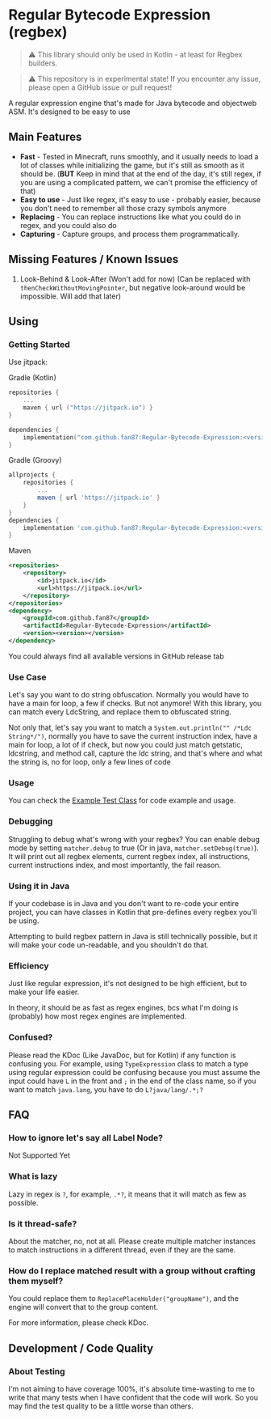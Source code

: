 # Regular Bytecode Expression (regbex)

> ⚠️ This library should only be used in Kotlin - at least for Regbex builders.

> ⚠️ This repository is in experimental state! If you encounter any issue, please open a GitHub issue or pull request!

A regular expression engine that's made for Java bytecode and objectweb ASM. It's designed to be easy to use


## Main Features

- **Fast** - Tested in Minecraft, runs smoothly, and it usually needs to load a lot of classes while initializing the game,
but it's still as smooth as it should be. (**BUT** Keep in mind that at the end of the day, it's still regex, if you are using
a complicated pattern, we can't promise the efficiency of that)
- **Easy to use** - Just like regex, it's easy to use - probably easier, because you don't need to remember all those
crazy symbols anymore
- **Replacing** - You can replace instructions like what you could do in regex, and you could also do
- **Capturing** - Capture groups, and process them programmatically.

## Missing Features / Known Issues
1. Look-Behind & Look-After (Won't add for now) (Can be replaced with `thenCheckWithoutMovingPointer`, but 
negative look-around would be impossible. Will add that later)


## Using
### Getting Started
Use jitpack:

Gradle (Kotlin)
```kotlin
repositories {
    ...
    maven { url ("https://jitpack.io") }
}

dependencies {
    implementation("com.github.fan87:Regular-Bytecode-Expression:<version>")
}
```

Gradle (Groovy)
```groovy
allprojects {
    repositories {
        ...
        maven { url 'https://jitpack.io' }
    }
}
dependencies {
    implementation 'com.github.fan87:Regular-Bytecode-Expression:<version>'
}
```

Maven
```xml
<repositories>
    <repository>
        <id>jitpack.io</id>
        <url>https://jitpack.io</url>
    </repository>
</repositories>
<dependency>
    <groupId>com.github.fan87</groupId>
    <artifactId>Regular-Bytecode-Expression</artifactId>
    <version><version></version>
</dependency>
```

You could always find all available versions in GitHub release tab

### Use Case
Let's say you want to do string obfuscation. Normally you would have to have a main for loop, a few if checks.
But not anymore! With this library, you can match every LdcString, and replace them to obfuscated string.

Not only that, let's say you want to match a `System.out.println("" /*Ldc String*/")`, normally you have to
save the current instruction index, have a main for loop, a lot of if check, but now you could just match 
getstatic, ldcstring, and method call, capture the ldc string, and that's where and what the string is, no for loop,
only a few lines of code

### Usage
You can check the [Example Test Class](src/test/kotlin/Examples.kt) for code example and usage.

### Debugging
Struggling to debug what's wrong with your regbex? You can enable debug mode by setting `matcher.debug` to true
(Or in java, `matcher.setDebug(true)`). It will print out all regbex elements, current regbex index, all instructions,
current instructions index, and most importantly, the fail reason.


### Using it in Java
If your codebase is in Java and you don't want to re-code your entire project, you can have classes in Kotlin that pre-defines
every regbex you'll be using.

Attempting to build regbex pattern in Java is still technically possible, but it will make your code un-readable, and 
you shouldn't do that.

### Efficiency
Just like regular expression, it's not designed to be high efficient, but to make your life easier.

In theory, it should be as fast as regex engines, bcs what I'm doing is (probably) how most regex engines are
implemented.

### Confused?
Please read the KDoc (Like JavaDoc, but for Kotlin) if any function is confusing you. For example, using `TypeExpression`
class to match a type using regular expression could be confusing because you must assume the input could have `L` in
the front and `;` in the end of the class name, so if you want to match `java.lang`, you have to do `L?java/lang/.*;?`


## FAQ
### How to ignore let's say all Label Node?
Not Supported Yet

### What is lazy
Lazy in regex is `?`, for example, `.*?`, it means that it will match as few as possible.

### Is it thread-safe?
About the matcher, no, not at all. Please create multiple matcher instances to match instructions in a different
thread, even if they are the same.

### How do I replace matched result with a group without crafting them myself?
You could replace them to `ReplacePlaceHolder("groupName")`, and the engine will convert that to the group content.

For more information, please check KDoc.

## Development / Code Quality
### About Testing
I'm not aiming to have coverage 100%, it's absolute time-wasting to me to write that many tests when I have confident
that the code will work. So you may find the test quality to be a little worse than others.